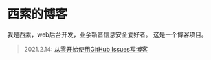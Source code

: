 # 西索的博客
我是西索，web后台开发，业余新晋信息安全爱好者。
这是一个博客项目。

> 2021.2.14: [从零开始使用GitHub Issues写博客](https://github.com/kumo-4/blogs/issues/1)
